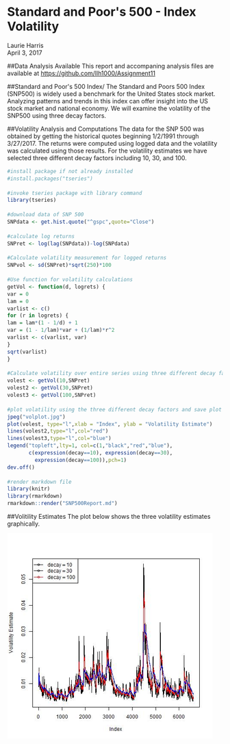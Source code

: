 # Standard and Poor's 500 - Index Volatility
Laurie Harris  
April 3, 2017  


##Data Analysis Available
This report and accompaning analysis files are available at https://github.com/llh1000/Assignment11

##Standard and Poor's 500 Index/
The Standard and Poors 500 Index (SNP500) is widely used a benchmark for the United States stock market.  Analyzing patterns and trends in this index can offer insight into the US stock market and national economy. We will examine the volatility of the SNP500 using three decay factors.

##Volatility Analysis and Computations
The data for the SNP 500 was obtained by getting the historical quotes beginning 1/2/1991 through 3/27/2017.  The returns were computed using logged data and the volatility was calculated using those results.  For the volatility estimates we have selected three different decay factors including 10, 30, and 100.  


```r
#install package if not already installed
#install.packages("tseries")

#invoke tseries package with library command
library(tseries)

#download data of SNP 500
SNPdata <- get.hist.quote("^gspc",quote="Close")

#calculate log returns
SNPret <- log(lag(SNPdata))-log(SNPdata)

#Calculate volatility measurement for logged returns
SNPvol <- sd(SNPret)*sqrt(250)*100

#Use function for volatility calculations
getVol <- function(d, logrets) {
var = 0
lam = 0
varlist <- c()
for (r in logrets) {
lam = lam*(1 - 1/d) + 1
var = (1 - 1/lam)*var + (1/lam)*r^2
varlist <- c(varlist, var)
}
sqrt(varlist)
}

#Calculate volatility over entire series using three different decay factors (10,30,100)
volest <- getVol(10,SNPret)
volest2 <- getVol(30,SNPret)
volest3 <- getVol(100,SNPret)

#plot volatility using the three different decay factors and save plot for report output
jpeg("volplot.jpg")
plot(volest, type="l",xlab = "Index", ylab = "Volatility Estimate")
lines(volest2,type="l",col="red")
lines(volest3,type="l",col="blue")
legend("topleft",lty=1, col=c(1,"black","red","blue"),
       c(expression(decay==10), expression(decay==30),
         expression(decay==100)),pch=1)
dev.off()

#render markdown file
library(knitr)
library(rmarkdown)
rmarkdown::render("SNP500Report.md")
```

##Volitility Estimates
The plot below shows the three volatility estimates graphically.

![](volplot.jpg)
